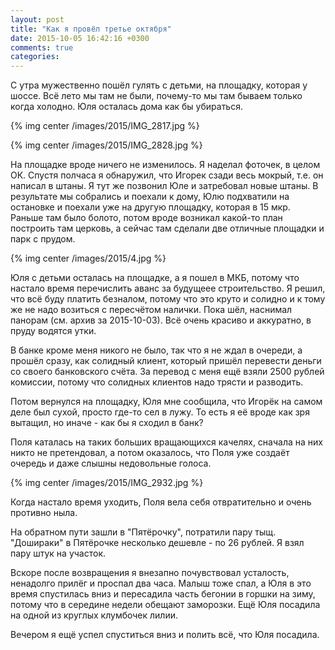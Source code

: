 ```yaml
---
layout: post
title: "Как я провёл третье октября"
date: 2015-10-05 16:42:16 +0300
comments: true
categories: 
---
```

C утра мужественно пошёл гулять с детьми, на площадку, которая у шоссе. Всё лето мы там не были, почему-то мы там бываем только когда холодно. Юля осталась дома как бы убираться.

{% img center /images/2015/IMG_2817.jpg %}

{% img center /images/2015/IMG_2828.jpg %}

На площадке вроде ничего не изменилось. Я наделал фоточек, в целом ОК. Спустя полчаса я обнаружил, что Игорек сзади весь мокрый, т.е. он написал в штаны. Я тут же позвонил Юле и затребовал новые штаны. В результате мы собрались и поехали к дому, Юлю подхватили на остановке и поехали уже на другую площадку, которая в 15 мкр. Раньше там было болото, потом вроде возникал какой-то план построить там церковь, а сейчас там сделали две отличные площадки и парк с прудом.

{% img center /images/2015/4.jpg %}

Юля с детьми осталась на площадке, а я пошел в МКБ, потому что настало время перечислить аванс за будущеее строительство. Я решил, что всё буду платить безналом, потому что это круто и солидно и к тому же не надо возиться с пересчётом налички. Пока шёл, наснимал панорам (см. архив за 2015-10-03). Всё очень красиво и аккуратно, в пруду водятся утки.

В банке кроме меня никого не было, так что я не ждал в очереди, а прошёл сразу, как солидный клиент, который пришёл перевести деньги со своего банковского счёта. За перевод с меня ещё взяли 2500 рублей комиссии, потому что солидных клиентов надо трясти и разводить. 

Потом вернулся на площадку, Юля мне сообщила, что Игорёк на самом деле был сухой, просто где-то сел в лужу. То есть я её вроде как зря вытащил, но иначе - как бы я сходил в банк?

Поля каталась на таких больших вращающихся качелях, сначала на них никто не претендовал, а потом оказалось, что Поля уже создаёт очередь и даже слышны недовольные голоса.

{% img center /images/2015/IMG_2932.jpg %}

Когда настало время уходить, Поля вела себя отвратительно и очень противно ныла.

На обратном пути зашли в "Пятёрочку", потратили пару тыщ. "Дошираки" в Пятёрочке несколько дешевле - по 26 рублей. Я взял пару штук на участок.

Вскоре после возвращения я внезапно почувствовал усталость, ненадолго прилёг и проспал два часа. Малыш тоже спал, а Юля в это время спустилась вниз и пересадила часть бегонии в горшки на зиму, потому что в середине недели обещают заморозки. Ещё Юля посадила на одной из круглых клумбочек лилии.

Вечером я ещё успел спуститься вниз и полить всё, что Юля посадила.